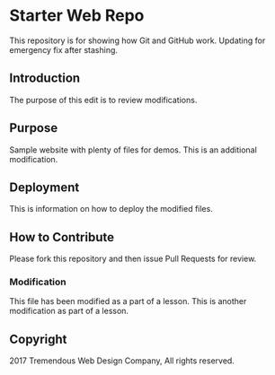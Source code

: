 # Starter Web Repo

This repository is for showing how Git and GitHub work.
Updating for emergency fix after stashing.

## Introduction
The purpose of this edit is to review modifications.

## Purpose

Sample website with plenty of files for demos. This is an additional modification.

## Deployment
This is information on how to deploy the modified files.

## How to Contribute
Please fork this repository and then issue Pull Requests for review.

### Modification
This file has been modified as a part of a lesson. This is another modification as part of a lesson.

## Copyright
2017 Tremendous Web Design Company, All rights reserved.